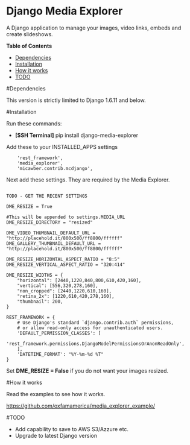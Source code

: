 # Django Media Explorer

A Django application to manage your images, video links, embeds and create slideshows.

**Table of Contents**

- [Dependencies](#dependencies)
- [Installation](#installation)
- [How it works](#how-it-works)
- [TODO](#todo)
    
#Dependencies

This version is strictly limited to Django 1.6.11 and below.

#Installation

Run these commands:
- **[SSH Terminal]** pip install django-media-explorer

Add these to your INSTALLED_APPS settings

```
    'rest_framework',
    'media_explorer',
    'micawber.contrib.mcdjango',
```

Next add these settings. They are required by the Media Explorer.

```

TODO - GET THE RECENT SETTINGS

DME_RESIZE = True

#This will be appended to settings.MEDIA_URL
DME_RESIZE_DIRECTORY = "resized"

DME_VIDEO_THUMBNAIL_DEFAULT_URL = "http://placehold.it/800x500/ff8800/ffffff"
DME_GALLERY_THUMBNAIL_DEFAULT_URL = "http://placehold.it/800x500/ff8800/ffffff"

DME_RESIZE_HORIZONTAL_ASPECT_RATIO = "8:5"
DME_RESIZE_VERTICAL_ASPECT_RATIO = "320:414"

DME_RESIZE_WIDTHS = {
    "horizontal": [2440,1220,840,800,610,420,160],
    "vertical": [556,320,278,160],
    "non_cropped": [2440,1220,610,160],
    "retina_2x": [1220,610,420,278,160],
    "thumbnail": 200,
}

REST_FRAMEWORK = {
    # Use Django's standard `django.contrib.auth` permissions,
    # or allow read-only access for unauthenticated users.
    'DEFAULT_PERMISSION_CLASSES': [
        'rest_framework.permissions.DjangoModelPermissionsOrAnonReadOnly',
    ],
    'DATETIME_FORMAT': "%Y-%m-%d %T"
}

```

Set **DME_RESIZE = False** if you do not want your images resized. 

#How it works

Read the examples to see how it works. 

https://github.com/oxfamamerica/media_explorer_example/

#TODO
- Add capability to save to AWS S3/Azzure etc.
- Upgrade to latest Django version

